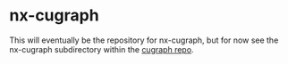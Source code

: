 # nx-cugraph

This will eventually be the repository for nx-cugraph, but for now see the nx-cugraph subdirectory within the [cugraph repo](https://github.com/rapidsai/cugraph/tree/HEAD/python/nx-cugraph).
